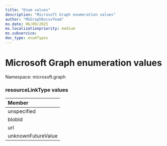```yaml
---
title: "Enum values"
description: "Microsoft Graph enumeration values"
author: "MSGraphDocsvTeam"
ms.date: 06/09/2025
ms.localizationpriority: medium
ms.subservice:
doc_type: enumTypes
---
```


# Microsoft Graph enumeration values

Namespace: microsoft.graph

### resourceLinkType values 



|Member|
|:---|
|unspecified|
|blobId|
|url|
|unknownFutureValue|

